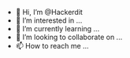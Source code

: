 - 👋 Hi, I’m @Hackerdit
- 👀 I’m interested in ...
- 🌱 I’m currently learning ...
- 💞️ I’m looking to collaborate on ...
- 📫 How to reach me ...

<!---
Hackerdit/Hackerdit is a ✨ special ✨ repository because its `README.md` (this file) appears on your GitHub profile.
You can click the Preview link to take a look at your changes.
--->
